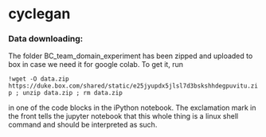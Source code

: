 # cyclegan

### Data downloading:

The folder BC_team_domain_experiment has been zipped and uploaded to box in case we need it for google colab. To get it, run

`!wget -O data.zip https://duke.box.com/shared/static/e25jyupdx5jlsl7d3bskshhdegpuvitu.zip ; unzip data.zip ; rm data.zip`

in one of the code blocks in the iPython notebook. The exclamation mark in the front tells the jupyter notebook that this whole thing is a linux shell command and should be interpreted as such.
